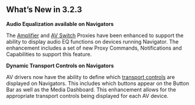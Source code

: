 ## What’s New in 3.2.3

**Audio Equalization available on Navigators**

The [Amplifier][1] and [AV Switch][2] Proxies have been enhanced to support the ability to display audio EQ functions on devices running Navigator. The enhancement includes a set of new Proxy Commands, Notifications and Capabilities to support this feature.



**Dynamic Transport Controls on Navigators**

AV drivers now have the ability to define which [transport controls][3] are displayed on Navigators. This includes which buttons appear on the Button Bar as well as the Media Dashboard. This enhancement allows for the appropriate transport controls being displayed for each AV device.

[1]:	https://control4.github.io/docs-driverworks-proxyprotocol/#amplifier-navigator-eq
[2]:	https://control4.github.io/docs-driverworks-proxyprotocol/#audio-video-switch-navigator-eq
[3]:	https://control4.github.io/docs-driverworks-proxy-protocol-3.2.3-beta/#dynamic-transport-controls-in-navigator